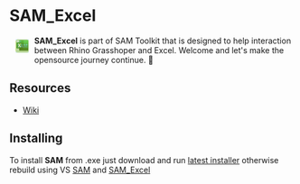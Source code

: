 # SAM_Excel 

<a href="https://github.com/HoareLea/SAM_Excel"><img src="https://github.com/HoareLea/SAM_Excel/blob/master/Grasshopper/SAM.Core.Grasshopper.Excel/Resources/SAM_Excel.png" align="left" hspace="10" vspace="6"></a>

**SAM_Excel** is part of SAM Toolkit that is designed to help interaction between Rhino Grasshoper and Excel. Welcome and let's make the opensource journey continue. :handshake:

## Resources
* [Wiki](https://github.com/HoareLea/SAM_Excel/wiki)

## Installing

To install **SAM** from .exe just download and run [latest installer](https://github.com/HoareLea/SAM_Deploy/releases) otherwise rebuild using VS [SAM](https://github.com/HoareLea/SAM) and [SAM_Excel](https://github.com/HoareLea/SAM_Excel)
